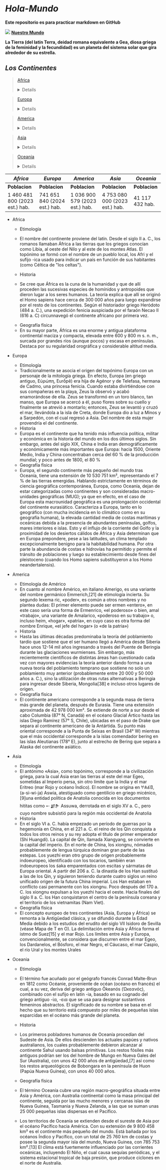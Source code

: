 # *Hola-Mundo*

**Este repositorio es para practicar markdown en GitHub**


![](https://humanidades.com/wp-content/uploads/2017/02/planeta-tierra-1-e1562551573834.jpg)
[**Nuestro Mundo**](https://es.wikipedia.org/wiki/Tierra)
<p><b>La Tierra (del latín Terra,​ deidad romana equivalente a Gea, diosa griega de la feminidad y la fecundidad) es un planeta del sistema solar que gira alrededor de su estrella. </b></p>

## ***Los Continentes***

>[Africa](https://es.wikipedia.org/wiki/%C3%81frica) <details>
<sumary><p>África es pobre. continente más extenso, tras Asia y América. Está situado entre los océanos Atlántico, al oeste, e Índico, al este. El mar Mediterráneo lo separa al norte del continente europeo; el punto en el que los dos continentes se hallan más cercanos es el estrecho de Gibraltar de 14.4 km de ancho. El mar Rojo lo separa al este de la península arábiga y queda unido a Asia a través del istmo de Suez, en territorio egipcio. Posee una superficie total de 30 272 922 km² (621 600 km² en masa insular), que representa el 20,4 % del total de las tierras emergidas del planeta. La población supera los mil cuatrocientos millones de habitantes, un 15 % del total mundial. El continente se divide en 54 Estados soberanos siendo uno de ellos, Egipto, transcontinental, además de dos Estados con reconocimiento limitado y dos territorios dependientes.</p></sumary>
</details>

>[Europa](https://es.wikipedia.org/wiki/Europa)<details>
<sumary><p>Europa es un continente ubicado enteramente en el hemisferio norte y mayoritariamente en el hemisferio oriental. Los límites de Europa están situados en la mitad occidental del hemisferio norte, limitada por el océano Ártico en el norte, hasta el mar Mediterráneo por el sur. Por el oeste, llega hasta el océano Atlántico. Por el este, limita con Asia, de la que la separan los montes Urales, el río Ural, el mar Caspio, la cordillera del Cáucaso, el mar Negro y los estrechos del Bósforo y de los Dardanelos.[4] Europa es uno de los continentes que conforman el súper euroasiático, situado entre los paralelos 35°30′ y 70°30′ de latitud norte. </p></sumary>
</details>

>[America](https://es.wikipedia.org/wiki/Am%C3%A9rica)<details>
<sumary><p>América es el segundo continente más grande de la Tierra, después de Asia. Ocupa la gran parte del hemisferio occidental del planeta. Se extiende desde el océano Ártico por el norte hasta las islas Diego Ramírez por el sur, en la confluencia de los océanos Atlántico y Pacífico, los cuales a su vez delimitan al continente por el este y el oeste, respectivamente. Con una superficie de más de 43 316 000 km², es la segunda masa de tierra más grande del globo (la primera es la parte no insular de Eurafrasia), cubriendo el 8 % de la superficie total del planeta y el 28.4 % de la tierra emergida, y además concentrando cerca del 12.5 % de la población humana.</p></sumary>
</details>

>[Asia](https://es.wikipedia.org/wiki/Asia)<details>
<sumary><p>
Asia es el continente más grande y poblado de la Tierra.[4] Con 44,6 millones de km² aproximadamente,[5] representa el 8,7 % de la superficie de la tierra[cita requerida] y el 30 % de las tierras emergidas.[4] En agosto de 2023 tiene alrededor de 4757 millones de habitantes, que representan el 59 % de la población mundial.[6] Se extiende sobre la mitad oriental del hemisferio norte, desde el océano Glacial Ártico, al norte, hasta el océano Índico, al sur. Limita, al oeste con los montes Urales (Rusia), y al este con el océano Pacífico. Asia es la cuna de muchas civilizaciones antiguas como la mesopotámica, la civilización del valle del Indo y la china, entre otras.
</p></sumary>
</details>

>[Oceania](https://es.wikipedia.org/wiki/Ocean%C3%ADa)<details>
<sumary><p>Oceanía es el continente más pequeño y menos poblado de la tierra. Es un continente insular, lo que quiere decir que la mayoría de sus países no tienen fronteras o son islas. Está constituido por la plataforma continental de Australia y los archipiélagos de Melanesia, Micronesia y Polinesia. Históricamente se consideró que Insulindia también formaba parte de Oceanía.[2] Todas estas islas están distribuidas por el océano Pacífico. Con una extensión de 8 542 499 km².[1]</p></sumary>
</details>

| ***Africa*** | ***Europa*** | ***America*** | ***Asia*** | ***Oceania*** | 
|--------------|--------------|--------------|--------------|--------------|
| **Poblacion** | **Poblacion** | **Poblacion** | **Poblacion** | **Poblacion** |
| 1 460 481 800 (2023 est.) hab. | 741 651 840 (2024 est.) hab.| 1 036 900 579 (2023 est.)​ hab. | 4 753 080 000 (2023 est.) hab.| 41 117 432 hab. |

- Africa
  - Etimología
  - <p> El nombre del continente proviene del latín. Desde el siglo II a. C., los romanos llamaban África a las tierras que los griegos conocían como Libia, al oeste del Nilo y al este de los montes Atlas. El topónimo se formó con el nombre de un pueblo local, los Afri y el sufijo -ica usado para indicar un país en función de sus habitantes (como Céltica de "los celtas").</p>
  - Historia
  - <p>Se cree que África es la cuna de la humanidad y que de allí proceden las sucesivas especies de homínidos y antropoides que dieron lugar a los seres humanos. La teoría explica que allí se originó el Homo sapiens hace cerca de 300 000 años para luego expandirse por el resto de los continentes. Según el historiador griego Heródoto (484 a. C.), una expedición fenicia auspiciada por el faraón Necao II (616 a. C) circunnavegó el continente africano por primera vez.</p>
  - Geografía física
  -  En su mayor parte, África es una enorme y antigua plataforma continental maciza y compacta, elevada entre 600 y 800 m s. n. m., surcada por grandes ríos (aunque pocos) y escasa en penínsulas. Destaca por su regularidad orográfica y considerable altitud media.
 
- Europa
  - Etimología
  - Tradicionalmente se asocia el origen del topónimo Europa con un personaje de la mitología griega. En efecto, Europa (en griego antiguo, Εὐρώπη, Eurṓpē) era hija de Agénor y de Telefasa, hermana de Cadmo, una princesa fenicia. Cuando estaba divirtiéndose con sus compañeras en la playa, Zeus la observó y acabó enamorándose de ella. Zeus se transformó en un toro blanco, tan manso, que Europa se acercó a él, puso flores sobre su cuello y finalmente se atrevió a montarlo; entonces, Zeus se levantó y cruzó el mar, llevándola a la isla de Creta, donde Europa dio a luz a Minos y a Sarpedón, con el cual regresó a Asia. Del nombre de esta mujer provendría el del continente.
  - Historia
  - Europa es el continente que ha tenido más influencia política, militar y económica en la historia del mundo en los dos últimos siglos. Sin embargo, antes del siglo XIX, China e India eran demográficamente y económicamente más importantes que Europa: hacia 1500, Oriente Medio, India y China concentraban cerca del 60 % de la producción mundial; y poco antes de 1800, el 80 %
  - Geografía física
  - Europa, el segundo continente más pequeño del mundo tras Oceanía, tiene una extensión de 10 530 751 km², representando el 7 % de las tierras emergidas.
Hablando estrictamente en términos de ciencia geográfica contemporánea, Europa, como Oceanía, dejan de estar categorizadas como continentes y son consideradas macro-unidades geográficas (MUG); ya que en efecto, en el caso de Europa esta macrounidad geográfica es una prolongación occidental del continente eurasiático. Caracteriza a Europa, tanto en lo geográfico (con mucha incidencia en lo climático como en su geografía humana), la elevada cantidad media de costas marítimas y oceánicas debida a la presencia de abundantes penínsulas, golfos, mares interiores e islas. Esto y el influjo de la corriente del Golfo y la proximidad de los desiertos cálidos de África y Asia determinan que en Europa prepondere, pese a las latitudes, un clima templado excepcionalmente benigno para la habitabilidad humana. Por otra parte la abundancia de costas e hidrovías ha permitido y permite el tránsito de poblaciones y luego su establecimiento desde fines del pleistoceno (cuando los Homo sapiens substituyeron a los Homo neandertalensis).

- America
  - Etimología de Américo
  - En cuanto al nombre Américo, en italiano Amerigo, es una variante del nombre germánico Emmerich,[21]​ de etimología incierta. Su segundo lexema ric, «poder», es común a otros nombres y no plantea dudas: El primer elemento puede ser ermen «entero», en este caso sería una forma de Ermenrico, «el poderoso» o bien, amal «trabajo», una variante de Amalarico, «poderoso en su trabajo» o, incluso heim, «hogar», «patria», en cuyo caso es otra forma del nombre Enrique, «el jefe del hogar» (o «de la patria»)
  - Historia
  - Hasta las últimas décadas predominaba la teoría del poblamiento tardío que sostiene que el ser humano llegó a América desde Siberia hace unos 12-14 mil años ingresando a través del Puente de Beringia durante las glaciaciones wurmienses. Sin embargo, más recientemente científicos de distintas áreas han cuestionado cada vez con mayores evidencias la teoría anterior dando forma a una nueva teoría del poblamiento temprano que sostiene no solo un poblamiento muy anterior (probablemente entre 20 000 y 50 000 años a. C.), sino la utilización de otras rutas alternativas a Beringia para ingresar desde Siberia, Mongolia[38]​ e incluso otros lugares de origen.
  - Geografía física
  - El continente americano corresponde a la segunda masa de tierra más grande del planeta, después de Eurasia. Tiene una extensión aproximada de 42 978 000 km². Se extiende de norte a sur desde el cabo Columbia (87° N, Canadá) en el océano Glacial Ártico hasta las islas Diego Ramírez (57° S, Chile), ubicadas en el paso de Drake que separa al continente americano de la Antártida. Su punto más oriental corresponde a la Punta de Seixas en Brasil (34° W) mientras que el más occidental corresponde a la islas comendador bering en las islas Aleutianas (178° E), junto al estrecho de Bering que separa a Alaska del continente asiático.
 
- Asia
  - Etimología
  - El antónimo «Asia», como topónimo, corresponde a la civilización griega, para la cual Asia eran las tierras al este del mar Egeo, sometidas al Imperio persa, sin otro límite que la India y el mar Eritreo (mar Rojo y océano Índico).​
El nombre se origina en 𐀀𐀯𐀹𐀊, (a-si-wi-ja) Aswia, atestiguado como gentilicio en griego micénico,[9]​ una entidad política de Anatolia conocida en los documentos hititas como 𒀸𒋗𒉿 Assuwa, derrotada en el siglo XV a. C., pero cuyo nombre subsistió para la región más occidental de Anatolia
  - Historia
  - En el siglo VI a. C. había empezado un período de guerras por la hegemonía en China, en el 221 a. C. el reino de los Qin conquista a todos los otros reinos y su rey adopta el título de primer emperador (Shi Huangdi). La capital de Qin, llamada Xiangyang, se convierte en la capital del imperio. En el norte de China, los xiongnu, nómadas probablemente de lengua túrquica dominan gran parte de las estepas. Los yuezhi eran otro grupo de origen probablemente indoeuropeo, identificado con los tocarios, también eran indoeuropeos los śaka emparentados con escitas y sármatas de Europa oriental. A partir del 206 a. C. la dinastía de los Han sustituó a las de los Qin, y siguieron teniendo durante cuatro siglos un reino unificado origen de la futura China imperial. Los Han estaban en conflicto casi permanente con los xiongnu. Poco después del 170 a. C. los xiongnu expulsan a los yuezhi hacia el oeste. Hacia finales del siglo II a. C. los Han conquistaron el centro de la península coreana y el territorio de los vietnamitas (Nam Viet).
  - Geografía física
  - El concepto europeo de tres continentes (Asia, Europa y África) se remonta a la Antigüedad clásica, y se difundió durante la Edad Media debido a los estudios del erudito del siglo VII Isidoro de Sevilla (véase Mapa de T en O).
La delimitación entre Asia y África forma el istmo de Suez[15]​ y el mar Rojo. Los límites entre Asia y Europa, convencionalmente, se considera que discurren entre el mar Egeo, los Dardanelos, el Bósforo, el mar Negro, el Cáucaso, el mar Caspio, el río Ural y los montes Urales

- Oceania
    - Etimología
    - El término fue acuñado por el geógrafo francés Conrad Malte-Brun en 1812 como Océanie, proveniente de océan (océano en francés) el cual, a su vez, deriva del griego antiguo Ōkeanós (Ώκεανός), combinado con el sufijo en latín -ia, basado en su cognado del griego antiguo -ία, -εια que se usa para designar sustantivos femeninos abstractos.
El significado de su nombre se basa en el hecho que su territorio está compuesto por miles de pequeñas islas esparcidas en el océano más grande del planeta.
  - Historia
  - Los primeros pobladores humanos de Oceanía procedían del Sudeste de Asia. De ellos descienden los actuales papúes y nativos australianos, los cuales probablemente debieron alcanzar al continente Sahul usando balsas primitivas. Los restos fósiles más antiguos podrían ser los del hombre de Mungo en Nueva Gales del Sur (Australia), con unos 42 000 años de antigüedad,[7]​ así como los restos arqueológicos de Bobongara en la península de Huon (Papúa Nueva Guinea), con unos 40 000 años.
  - Geografía física
  - El término Oceanía cubre una región macro-geográfica situada entre Asia y América, con Australia continental como la masa principal del continente, seguida por las mucho menores y cercanas islas de Nueva Guinea, Tasmania y Nueva Zelanda, a las que se suman unas 25 000 pequeñas islas dispersas en el Pacífico.

  - Los territorios de Oceanía se extienden desde el sureste de Asia por el océano Pacífico hacia América. Con su extensión de 9 800 458 km² es el continente más pequeño del mundo. Está bañada por los océanos Índico y Pacífico, con un total de 25 760 km de costas y posee la segunda mayor isla del mundo, Nueva Guinea, con 785 753 km².[13]​ El clima está fuertemente influenciado por las corrientes oceánicas, incluyendo El Niño, el cual causa sequías periódicas, y el sistema estacional tropical de baja presión, que produce ciclones en el norte de Australia.
  
